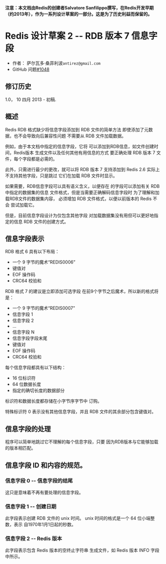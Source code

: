 **注意：本文档由Redis的创建者Salvatore Sanfilippo撰写，在Redis开发早期（约2013年），作为一系列设计草案的一部分。这是为了历史利益而保留的。**

# Redis 设计草案 2 -- RDB 版本 7 信息字段

*   作者： 萨尔瓦多·桑菲利波`antirez@gmail.com`
*   GitHub 问题[#1048](https://github.com/redis/redis/issues/1048)

## 修订历史

1.0， 10 四月 2013 - 初稿.

## 概述

Redis RDB 格式缺少将信息字段添加到 RDB 文件的简单方法
即使添加了元数据，也不会导致向后兼容性问题
不需要从 RDB 文件加载数据。

例如，由于本文档中指定的信息字段，它将
可以添加到RDB信息，如文件创建时间，Redis版本
生成文件以及任何其他有用信息的方式
要正确处理 RDB 版本 7 文件，每个字段都是必需的。

此外，只需进行最少的更改，就可以将 RDB 版本 7 支持添加到
Redis 2.6 实际上不支持其他字段，只是跳过
它们在加载 RDB 文件时显示。

如果需要，RDB信息字段可以具有语义含义，以便存在
的字段可以添加有关 RDB 中指定的数据集的信息
文件格式，但是当需要正确解码信息字段时
为了理解和加载RDB文件的数据集内容，
必须增加 RDB 文件格式，以便以前版本的 Redis 不会
尝试加载它。

但是，目前信息字段设计为仅包含其他字段
对加载数据集没有用但可以更好地指定的信息
RDB 文件的创建方式。

## 信息字段表示

RDB 格式 6 具有以下布局：

*   一个 9 字节的魔术“REDIS0006”
*   键值对
*   EOF 操作码
*   CRC64 校验和

RDB 格式 7 的建议是立即添加可选字段
在前9个字节之后魔术，所以新的格式将是：

*   一个 9 字节的魔术“REDIS0007”
*   信息字段 1
*   信息字段 2
*   ...
*   信息字段 N
*   信息字段字段末尾
*   键值对
*   EOF 操作码
*   CRC64 校验和

每个信息字段都具有以下结构：

*   16 位标识符
*   64 位数据长度
*   指定的确切长度的数据部分

标识符和数据长度都存储在小字节序字节中
订购。

特殊标识符 0 表示没有其他信息字段，并且
RDB 文件的其余部分包含键值对。

## 信息字段的处理

程序可以简单地跳过它不理解的每个信息字段，只要
因为RDB版本与它能够加载的版本相匹配。

## 信息字段 ID 和内容的规范。

### 信息字段 0 -- 信息字段的结尾

这只是意味着不再有要处理的信息字段。

### 信息字段 1 -- 创建日期

此字段表示创建 RDB 文件的 unix 时间。
unix 时间的格式是一个 64 位小端整数，表示
自1970年1月1日起的秒数。

### 信息字段 2 -- Redis 版本

此字段表示包含 Redis 版本的空终止字符串
生成文件，如 Redis 版本 INFO 字段中所示。
